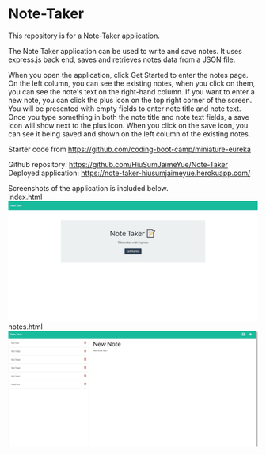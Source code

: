 # Note-Taker

This repository is for a Note-Taker application.   
  
The Note Taker application can be used to write and save notes. 
It uses express.js back end, saves and retrieves notes data from a JSON file.    		
			
When you open the application, click Get Started to enter the notes page. 		
On the left column, you can see the existing notes, when you click on them, you can see the
 note's text on the right-hand column. 
If you want to enter a new note, you can click the plus icon on the top right
 corner of the screen. You will be presented with empty fields to enter 
note title and note text. Once you type something in both the note title and note text fields, a save icon 
will show next to the plus icon. When you click on the save icon, you can see it being
 saved and shown on the left column of the existing notes. 

Starter code from https://github.com/coding-boot-camp/miniature-eureka      
       
Github repository: https://github.com/HiuSumJaimeYue/Note-Taker         
Deployed application: https://note-taker-hiusumjaimeyue.herokuapp.com/            
                 

Screenshots of the application is included below.   
index.html                
![Note-Taker Preview1](https://github.com/HiuSumJaimeYue/Note-Taker/blob/main/screenshots/noteTakerPreview1.jpg "Note-Taker-Preview1")      
notes.html            
![Note-Taker Preview2](https://github.com/HiuSumJaimeYue/Note-Taker/blob/main/screenshots/noteTakerPreview2.jpg "Note-Taker-Preview2")  
